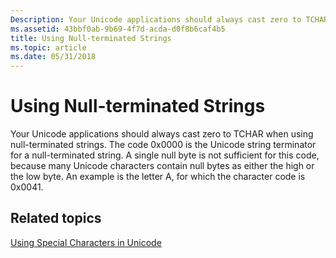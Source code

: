 ```yaml
---
Description: Your Unicode applications should always cast zero to TCHAR when using null-terminated strings.
ms.assetid: 43bbf0ab-9b69-4f7d-acda-d0f8b6caf4b5
title: Using Null-terminated Strings
ms.topic: article
ms.date: 05/31/2018
---
```


# Using Null-terminated Strings

Your Unicode applications should always cast zero to TCHAR when using null-terminated strings. The code 0x0000 is the Unicode string terminator for a null-terminated string. A single null byte is not sufficient for this code, because many Unicode characters contain null bytes as either the high or the low byte. An example is the letter A, for which the character code is 0x0041.

## Related topics

<dl> <dt>

[Using Special Characters in Unicode](using-special-characters-in-unicode.md)
</dt> </dl>

 

 



